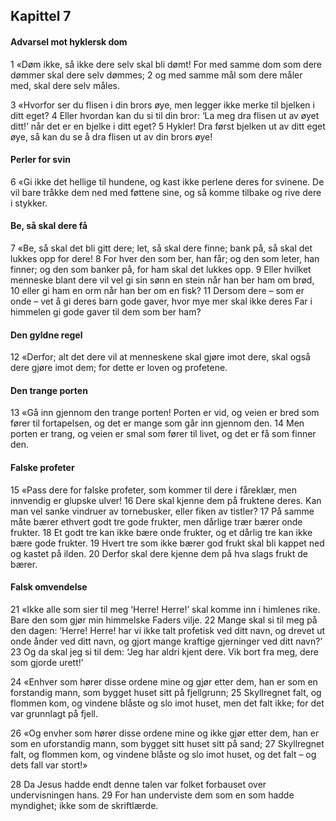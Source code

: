 ## Kapittel 7

#### Advarsel mot hyklersk dom

1 «Døm ikke, så ikke dere selv skal bli dømt! For med samme dom som dere dømmer skal dere selv dømmes;
2 og med samme mål som dere måler med, skal dere selv måles.

3 «Hvorfor ser du flisen i din brors øye, men legger ikke merke til bjelken i ditt eget?
4 Eller hvordan kan du si til din bror: ‘La meg dra flisen ut av øyet ditt!’ når det er en bjelke i ditt eget?
5 Hykler! Dra først bjelken ut av ditt eget øye, så kan du se å dra flisen ut av din brors øye!

#### Perler for svin

6 «Gi ikke det hellige til hundene, og kast ikke perlene deres for svinene. De vil bare tråkke dem ned med føttene sine, og så komme tilbake og rive dere i stykker.

#### Be, så skal dere få

7 «Be, så skal det bli gitt dere; let, så skal dere finne; bank på, så skal det lukkes opp for dere!
8 For hver den som ber, han får; og den som leter, han finner; og den som banker på, for ham skal det lukkes opp.
9 Eller hvilket menneske blant dere vil vel gi sin sønn en stein når han ber ham om brød,
10 eller gi ham en orm når han ber om en fisk?
11 Dersom dere – som er onde – vet å gi deres barn gode gaver, hvor mye mer skal ikke deres Far i himmelen gi gode gaver til dem som ber ham?

#### Den gyldne regel

12 «Derfor; alt det dere vil at menneskene skal gjøre imot dere, skal også dere gjøre imot dem; for dette er loven og profetene.

#### Den trange porten

13 «Gå inn gjennom den trange porten! Porten er vid, og veien er bred som fører til fortapelsen, og det er mange som går inn gjennom den.
14 Men porten er trang, og veien er smal som fører til livet, og det er få som finner den.

#### Falske profeter

15 «Pass dere for falske profeter, som kommer til dere i fåreklær, men innvendig er glupske ulver!
16 Dere skal kjenne dem på fruktene deres. Kan man vel sanke vindruer av tornebusker, eller fiken av tistler?
17 På samme måte bærer ethvert godt tre gode frukter, men dårlige trær bærer onde frukter.
18 Et godt tre kan ikke bære onde frukter, og et dårlig tre kan ikke bære gode frukter.
19 Hvert tre som ikke bærer god frukt skal bli kappet ned og kastet på ilden.
20 Derfor skal dere kjenne dem på hva slags frukt de bærer.

#### Falsk omvendelse

21 «Ikke alle som sier til meg ‘Herre! Herre!’ skal komme inn i himlenes rike. Bare den som gjør min himmelske Faders vilje.
22 Mange skal si til meg på den dagen: ‘Herre! Herre! har vi ikke talt profetisk ved ditt navn, og drevet ut onde ånder ved ditt navn, og gjort mange kraftige gjerninger ved ditt navn?’
23 Og da skal jeg si til dem: ‘Jeg har aldri kjent dere. Vik bort fra meg, dere som gjorde urett!’

24 «Enhver som hører disse ordene mine og gjør etter dem, han er som en forstandig mann, som bygget huset sitt på fjellgrunn;
25 Skyllregnet falt, og flommen kom, og vindene blåste og slo imot huset, men det falt ikke; for det var grunnlagt på fjell.

26 «Og envher som hører disse ordene mine og ikke gjør etter dem, han er som en uforstandig mann, som bygget sitt huset sitt på sand;
27 Skyllregnet falt, og flommen kom, og vindene blåste og slo imot huset, og det falt – og dets fall var stort!»

28 Da Jesus hadde endt denne talen var folket forbauset over undervisningen hans.
29 For han underviste dem som en som hadde myndighet; ikke som de skriftlærde.
